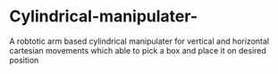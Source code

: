 # Cylindrical-manipulater-
A robtotic arm based cylindrical manipulater for vertical and horizontal cartesian movements which able to pick a box and place it on desired position
